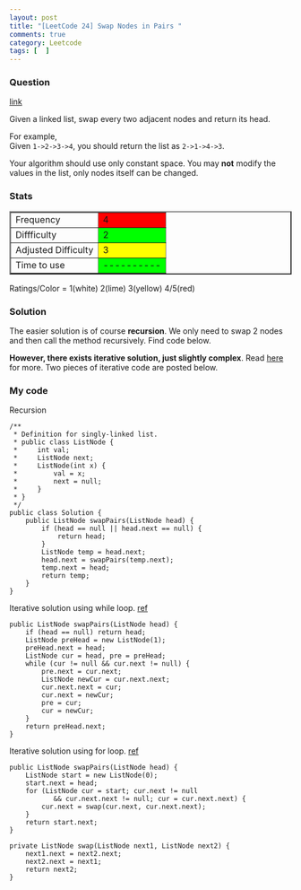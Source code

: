 ```yaml
---
layout: post
title: "[LeetCode 24] Swap Nodes in Pairs "
comments: true
category: Leetcode
tags: [  ]
---
```


### Question 

[link](http://oj.leetcode.com/problems/swap-nodes-in-pairs/)

<div class="question-content">
            <p></p><p>
Given a linked list, swap every two adjacent nodes and return its head.
</p>

<p>
For example,<br>
Given <code>1-&gt;2-&gt;3-&gt;4</code>, you should return the list as <code>2-&gt;1-&gt;4-&gt;3</code>.
</p>

<p>
Your algorithm should use only constant space. You may <b>not</b> modify the values in the list, only nodes itself can be changed.
</p><p></p>
</div>

### Stats

<table border="2">
	<tr>
		<td>Frequency</td>
		<td bgcolor="red">4</td>
	</tr>
	<tr>
		<td>Diffficulty</td>
		<td bgcolor="lime">2</td>
	</tr>
	<tr>
		<td>Adjusted Difficulty</td>
		<td bgcolor="yellow">3</td>
	</tr>
	<tr>
		<td>Time to use</td>
		<td bgcolor="lime">----------</td>
	</tr>
</table>

Ratings/Color = 1(white) 2(lime) 3(yellow) 4/5(red)

### Solution

The easier solution is of course __recursion__. We only need to swap 2 nodes and then call the method recursively. Find code below. 

__However, there exists iterative solution, just slightly complex__. Read [here](http://oj.leetcode.com/discuss/3608/seeking-for-a-better-solution) for more. Two pieces of iterative code are posted below. 

### My code 

Recursion 

    /**
     * Definition for singly-linked list.
     * public class ListNode {
     *     int val;
     *     ListNode next;
     *     ListNode(int x) {
     *         val = x;
     *         next = null;
     *     }
     * }
     */
    public class Solution {
        public ListNode swapPairs(ListNode head) {
            if (head == null || head.next == null) {
                return head;
            }
            ListNode temp = head.next;
            head.next = swapPairs(temp.next);
            temp.next = head;
            return temp;
        }
    }

Iterative solution using while loop. [ref](http://gongxuns.blogspot.sg/2012/12/leetcodeswap-nodes-in-pairs.html)

    public ListNode swapPairs(ListNode head) {
    	if (head == null) return head;
    	ListNode preHead = new ListNode(1);
    	preHead.next = head;
    	ListNode cur = head, pre = preHead;
    	while (cur != null && cur.next != null) {
    		pre.next = cur.next;
    		ListNode newCur = cur.next.next;
    		cur.next.next = cur;
    		cur.next = newCur;
    		pre = cur;
    		cur = newCur;
    	}
    	return preHead.next;
    }

Iterative solution using for loop. [ref](http://oj.leetcode.com/discuss/3608/seeking-for-a-better-solution)

    public ListNode swapPairs(ListNode head) {
    	ListNode start = new ListNode(0);
    	start.next = head;
    	for (ListNode cur = start; cur.next != null 
    	       && cur.next.next != null; cur = cur.next.next) {
    		cur.next = swap(cur.next, cur.next.next);
    	}
    	return start.next;
    }

    private ListNode swap(ListNode next1, ListNode next2) {
    	next1.next = next2.next;
    	next2.next = next1;
    	return next2;
    }
